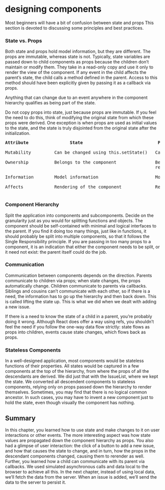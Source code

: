 # designing components

Most beginners will have a bit of confusion between state and props This section is devoted to discussing some principles and best practices.

### State vs. Props

Both state and props hold model information, but they are different. The props are immutable, whereas state is not. Typically, state variables are passed down to child components as props because the children don’t maintain or modify them. They take in a read-only copy and use it only to render the view of the component. If any event in the child affects the parent’s state, the child calls a method defined in the parent. Access to this method should have been explicitly given by passing it as a callback via props.

Anything that can change due to an event anywhere in the component hierarchy qualifies as being part of the state.

Do not copy props into state, just because props are immutable. If you feel the need to do this, think of modifying the original state from which these props were derived. One exception is when props are used as initial values to the state, and the state is truly disjointed from the original state after the initialization.
<pre>
<b>Attribute                State                             Props</b>

Mutability         Can be changed using this.setState()   Cannot be changed

Ownership          Belongs to the component               Belongs to an ancestor the component gets a 
                                                          read-only copy
                                                                                
Information        Model information                      Model information

Affects            Rendering of the component             Rendering of the component

</pre>

### Component Hierarchy

Split the application into components and subcomponents. Decide on the granularity just as you would for splitting functions and objects. The component should
be self-contained with minimal and logical interfaces to the parent. If you find it doing too many things, just like in functions, it should probably be split into multiple components, so that it follows the Single Responsibility principle. If you are passing in too many props to a component, it is an indication that either the component needs to be split, or it need not exist: the parent itself could do the job.

### Communication

Communication between components depends on the direction. Parents communicate to children via props; when state changes, the props automatically change. Children communicate to parents via callbacks. Siblings and cousins can’t communicate with each other, so if there is a need, the information has to go up the hierarchy and then back down. This is called lifting the state up. This is what we did when we dealt with adding a new issue.

If there is a need to know the state of a child in a parent, you’re probably doing it wrong. Although React does offer a way using refs, you shouldn’t feel the need if you follow the one-way data flow strictly: state flows as props into children, events cause state changes, which flows back as props.

### Stateless Components

In a well-designed application, most components would be stateless functions of their properties. All states would be captured in a few components at the top of the hierarchy, from where the props of all the descendants are derived.
We did just that with the IssueList, where we kept the state. We converted all descendent components to stateless components, relying only on props passed down the hierarchy to render themselves.
 Sometimes, you may find that there is no logical common ancestor. In such cases, you may have to invent a new component just to hold the state, even though visually the component has nothing.
 
 ## Summary
 
 In this chapter, you learned how to use state and make changes to it on user interactions or other events. The more interesting aspect was how state values are propagated down the component hierarchy as props. You also had a glimpse of user interaction: the click of a button to add a new issue, and how that causes the state
to change, and in turn, how the props in the descendant components changed, causing them to rerender as well. Further, you learned how a child can communicate with its parent via callbacks. 
 We used simulated asynchronous calls and data local to the browser to achieve all this. In the next chapter, instead of using local data, we’ll fetch the data from the server. When an issue is added, we’ll send the data to the server to persist it.
